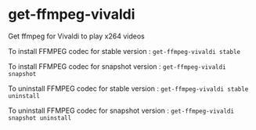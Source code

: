 # get-ffmpeg-vivaldi
Get ffmpeg for Vivaldi to play x264 videos

To install FFMPEG codec for stable version : `get-ffmpeg-vivaldi stable`

To install FFMPEG codec for snapshot version : `get-ffmpeg-vivaldi snapshot`

To uninstall FFMPEG codec for stable version   : `get-ffmpeg-vivaldi stable uninstall`

To uninstall FFMPEG codec for snapshot version : `get-ffmpeg-vivaldi snapshot uninstall`

